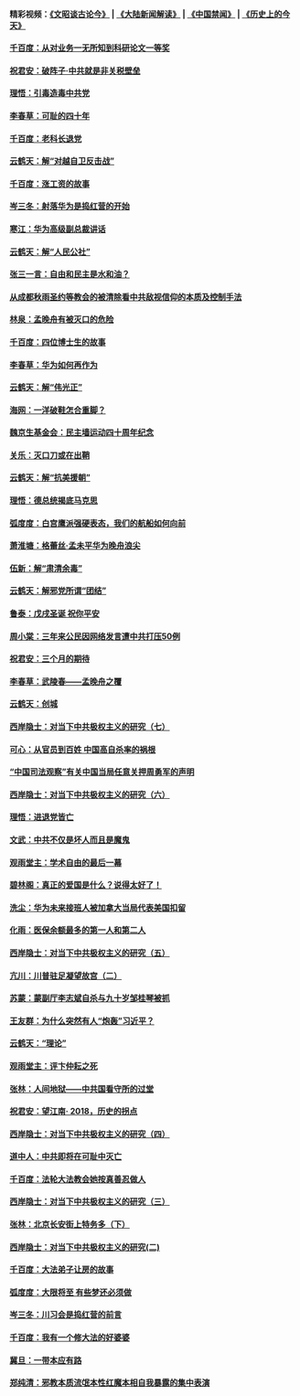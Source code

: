 #### 精彩视频：[《文昭谈古论今》](https://github.com/gfw-breaker/wenzhao/blob/master/README.md?t=12211831) | [《大陆新闻解读》](https://github.com/gfw-breaker/ntdtv-comedy/blob/master/README.md?t=12211831) | [《中国禁闻》](https://github.com/gfw-breaker/ntdtv-news/blob/master/README.md?t=12211831) | [《历史上的今天》](https://github.com/gfw-breaker/today-in-history/blob/master/README.md?t=12211831) 

#### [千百度：从对业务一无所知到科研论文一等奖](../pages/nsc993/n10924400.md?t=12211831) 

#### [祝君安：破阵子‧中共就是非关税壁垒](../pages/nsc993/n10924033.md?t=12211831) 

#### [理悟：引毒造毒中共党](../pages/nsc993/n10922164.md?t=12211831) 

#### [李春草：可耻的四十年](../pages/nsc993/n10922095.md?t=12211831) 

#### [千百度：老科长退党](../pages/nsc993/n10922047.md?t=12211831) 

#### [云鹤天：解“对越自卫反击战”](../pages/nsc993/n10921340.md?t=12211831) 

#### [千百度：涨工资的故事](../pages/nsc993/n10919446.md?t=12211831) 

#### [岑三冬：射落华为是捣红营的开始](../pages/nsc993/n10919253.md?t=12211831) 

#### [寒江：华为高级副总裁讲话](../pages/nsc993/n10919239.md?t=12211831) 

#### [云鹤天：解“人民公社”](../pages/nsc993/n10917506.md?t=12211831) 

#### [张三一言：自由和民主是水和油？](../pages/nsc993/n10917501.md?t=12211831) 

#### [从成都秋雨圣约等教会的被清除看中共敌视信仰的本质及控制手法](../pages/nsc993/n10917309.md?t=12211831) 

#### [林泉：孟晚舟有被灭口的危险](../pages/nsc993/n10917305.md?t=12211831) 

#### [千百度：四位博士生的故事](../pages/nsc993/n10915623.md?t=12211831) 

#### [李春草：华为如何再作为](../pages/nsc993/n10915065.md?t=12211831) 

#### [云鹤天：解“伟光正”](../pages/nsc993/n10915024.md?t=12211831) 

#### [海网：一洋破鞋怎合重脚？](../pages/nsc993/n10914810.md?t=12211831) 

#### [魏京生基金会：民主墙运动四十周年纪念](../pages/nsc993/n10913787.md?t=12211831) 

#### [关乐：灭口刀或在出鞘](../pages/nsc993/n10910233.md?t=12211831) 

#### [云鹤天：解“抗美援朝”](../pages/nsc993/n10910225.md?t=12211831) 

#### [理悟：德总统揭底马克思](../pages/nsc993/n10907949.md?t=12211831) 

#### [弧度度：白宫鹰派强硬表态，我们的航船如何向前](../pages/nsc993/n10907681.md?t=12211831) 

#### [萧淮塘：格蕾丝‧孟未平华为晚舟浪尖](../pages/nsc993/n10907590.md?t=12211831) 

#### [伍新：解“肃清余毒”](../pages/nsc993/n10906830.md?t=12211831) 

#### [云鹤天：解邪党所谓“团结”](../pages/nsc993/n10906823.md?t=12211831) 

#### [鲁泰：戊戌圣诞 祝你平安](../pages/nsc993/n10906813.md?t=12211831) 

#### [周小棠：三年来公民因网络发言遭中共打压50例](../pages/nsc993/n10906801.md?t=12211831) 

#### [祝君安：三个月的期待](../pages/nsc993/n10906797.md?t=12211831) 

#### [李春草：武陵春——孟晚舟之覆](../pages/nsc993/n10904804.md?t=12211831) 

#### [云鹤天：创城](../pages/nsc993/n10904572.md?t=12211831) 

#### [西岸隐士：对当下中共极权主义的研究（七）](../pages/nsc993/n10894592.md?t=12211831) 

#### [可心：从官员到百姓 中国高自杀率的祸根](../pages/nsc993/n10899801.md?t=12211831) 

#### [“中国司法观察”有关中国当局任意关押周勇军的声明](../pages/nsc993/n10899323.md?t=12211831) 

#### [西岸隐士：对当下中共极权主义的研究（六）](../pages/nsc993/n10894563.md?t=12211831) 

#### [理悟：进退党皆亡](../pages/nsc993/n10896617.md?t=12211831) 

#### [文武：中共不仅是坏人而且是魔鬼](../pages/nsc993/n10896590.md?t=12211831) 

#### [观雨堂主：学术自由的最后一幕](../pages/nsc993/n10896282.md?t=12211831) 

#### [碧林阁：真正的爱国是什么？说得太好了！](../pages/nsc993/n10896196.md?t=12211831) 

#### [洗尘：华为未来接班人被加拿大当局代表美国扣留](../pages/nsc993/n10896171.md?t=12211831) 

#### [化雨：医保余额最多的第一人和第二人](../pages/nsc993/n10894411.md?t=12211831) 

#### [西岸隐士：对当下中共极权主义的研究（五）](../pages/nsc993/n10894095.md?t=12211831) 

#### [亢川：川普驻足凝望故宫（二）](../pages/nsc993/n10893924.md?t=12211831) 

#### [苏蒙：蒙副厅李志斌自杀与九十岁邹桂琴被抓](../pages/nsc993/n10893359.md?t=12211831) 

#### [王友群：为什么突然有人“炮轰”习近平？](../pages/nsc993/n10892978.md?t=12211831) 

#### [云鹤天：“理论”](../pages/nsc993/n10893043.md?t=12211831) 

#### [观雨堂主：评卞仲耘之死](../pages/nsc993/n10891901.md?t=12211831) 

#### [张林：人间地狱——中共国看守所的过堂](../pages/nsc993/n10891002.md?t=12211831) 

#### [祝君安：望江南‧ 2018，历史的拐点](../pages/nsc993/n10889460.md?t=12211831) 

#### [西岸隐士：对当下中共极权主义的研究（四）](../pages/nsc993/n10887490.md?t=12211831) 

#### [道中人：中共即将在可耻中灭亡](../pages/nsc993/n10887956.md?t=12211831) 

#### [千百度：法轮大法教会她按真善忍做人](../pages/nsc993/n10887637.md?t=12211831) 

#### [西岸隐士：对当下中共极权主义的研究（三）](../pages/nsc993/n10882983.md?t=12211831) 

#### [张林：北京长安街上特务多（下）](../pages/nsc993/n10884987.md?t=12211831) 

#### [西岸隐士：对当下中共极权主义的研究(二)](../pages/nsc993/n10878756.md?t=12211831) 

#### [千百度：大法弟子让房的故事](../pages/nsc993/n10883156.md?t=12211831) 

#### [弧度度：大限将至 有些梦还必须做](../pages/nsc993/n10882718.md?t=12211831) 

#### [岑三冬：川习会是捣红营的前言](../pages/nsc993/n10881767.md?t=12211831) 

#### [千百度：我有一个修大法的好婆婆](../pages/nsc993/n10880660.md?t=12211831) 

#### [冀旦：一带本应有路](../pages/nsc993/n10880340.md?t=12211831) 

#### [郑纯清：邪教本质流氓本性红魔本相自我暴露的集中表演](../pages/nsc993/n10880329.md?t=12211831) 

